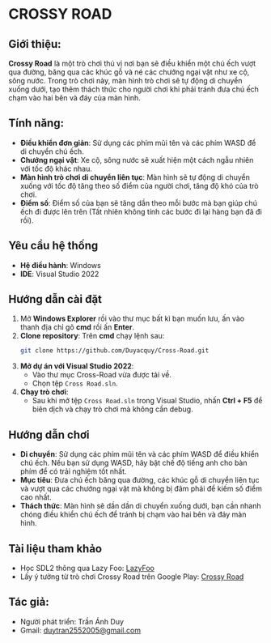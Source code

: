 # CROSSY ROAD

## Giới thiệu: 
**Crossy Road** là một trò chơi thú vị nơi bạn sẽ điều khiển một chú ếch vượt qua đường, băng qua các khúc gỗ và né các chướng ngại vật như xe cộ, sông nước. Trong trò chơi này, màn hình trò chơi sẽ tự động di chuyển xuống dưới, tạo thêm thách thức cho người chơi khi phải tránh đưa chú ếch chạm vào hai bên và đáy của màn hình.

## Tính năng:
- **Điều khiển đơn giản**: Sử dụng các phím mũi tên và các phím WASD để di chuyển chú ếch.
- **Chướng ngại vật**: Xe cộ, sông nước sẽ xuất hiện một cách ngẫu nhiên với tốc độ khác nhau.
- **Màn hình trò chơi di chuyển liên tục**: Màn hình sẽ tự động di chuyển xuống với tốc độ tăng theo số điểm của người chơi, tăng độ khó của trò chơi.
- **Điểm số**: Điểm số của bạn sẽ tăng dần theo mỗi bước mà bạn giúp chú ếch đi được lên trên (Tất nhiên không tính các bước đi lại hàng bạn đã đi rồi).
  
 ## Yêu cầu hệ thống
- **Hệ điều hành**: Windows
- **IDE**: Visual Studio 2022

## Hướng dẫn cài đặt
1. Mở **Windows Explorer** rồi vào thư mục bất kì bạn muốn lưu, ấn vào thanh địa chỉ gõ **cmd** rồi ấn **Enter**.
2. **Clone repository**:
    Trên **cmd** chạy lệnh sau:
    ```bash
    git clone https://github.com/Duyacquy/Cross-Road.git
    ```
3. **Mở dự án với Visual Studio 2022**:
    - Vào thư mục Cross-Road vừa được tải về.
    - Chọn tệp `Cross Road.sln`.
4. **Chạy trò chơi**:
    - Sau khi mở tệp `Cross Road.sln` trong Visual Studio, nhấn **Ctrl + F5** để biên dịch và chạy trò chơi mà không cần debug.

## Hướng dẫn chơi
- **Di chuyển**: Sử dụng các phím mũi tên và các phím WASD để điều khiển chú ếch. Nếu bạn sử dụng WASD, hãy bật chế độ tiếng anh cho bàn phím để có trải nghiệm tốt nhất.
- **Mục tiêu**: Đưa chú ếch băng qua đường, các khúc gỗ di chuyển liên tục và vượt qua các chướng ngại vật mà không bị đâm phải để kiếm số điểm cao nhất.
- **Thách thức**: Màn hình sẽ dần dần di chuyển xuống dưới, bạn cần nhanh chóng điều khiển chú ếch để tránh bị chạm vào hai bên và đáy màn hình.

## Tài liệu tham khảo
- Học SDL2 thông qua Lazy Foo: [LazyFoo](https://lazyfoo.net/tutorials/SDL/index.php)
- Lấy ý tưởng từ trò chơi Crossy Road trên Google Play: [Crossy Road](https://play.google.com/store/apps/details?id=com.yodo1.crossyroad&hl=vi&gl=US)
  
## Tác giả:
  - Người phát triển: Trần Ánh Duy
  - Gmail: duytran2552005@gmail.com
